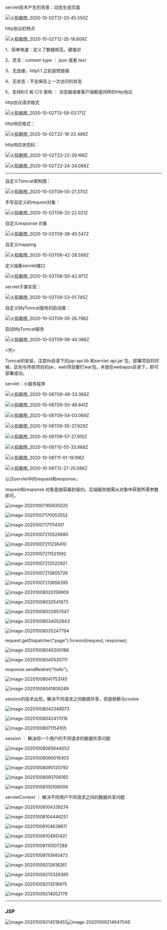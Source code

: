 servlet技术产生的背景：动态生成页面

![火狐截图_2020-10-02T12-33-45.550Z](笔记.assets/火狐截图_2020-10-02T12-33-45.550Z.png)

http协议的特点

![火狐截图_2020-10-02T12-35-18.809Z](笔记.assets/火狐截图_2020-10-02T12-35-18.809Z.png)

1、简单快速：定义了数据规范，键值对

2、灵活：content-type ： json  或者  text

3、无连接，http1.1  之前是短链接

4、无状态：不会保存上一次访问的状态

5、支持B/S 和 C/S 架构 ： 浏览器或者客户端都是同样的http协议



http协议请求格式

![火狐截图_2020-10-02T13-59-03.171Z](笔记.assets/火狐截图_2020-10-02T13-59-03.171Z.png)



http响应格式：

![火狐截图_2020-10-02T22-18-22.489Z](笔记.assets/火狐截图_2020-10-02T22-18-22.489Z.png)



http响应状态码：

![火狐截图_2020-10-02T22-22-39.168Z](笔记.assets/火狐截图_2020-10-02T22-22-39.168Z.png)

![火狐截图_2020-10-02T22-24-34.088Z](笔记.assets/火狐截图_2020-10-02T22-24-34.088Z.png)

---



自定义Tomcat架构图：

![火狐截图_2020-10-03T08-55-27.370Z](笔记.assets/火狐截图_2020-10-03T08-55-27.370Z.png)



手写自定义的request对象：

![火狐截图_2020-10-03T08-32-22.021Z](笔记.assets/火狐截图_2020-10-03T08-32-22.021Z.png)

自定义response 对象

![火狐截图_2020-10-03T08-38-45.547Z](笔记.assets/火狐截图_2020-10-03T08-38-45.547Z.png)

自定义mapping

![火狐截图_2020-10-03T08-42-28.599Z](笔记.assets/火狐截图_2020-10-03T08-42-28.599Z.png)

定义抽象servlet接口

![火狐截图_2020-10-03T08-50-42.971Z](笔记.assets/火狐截图_2020-10-03T08-50-42.971Z.png)

servlet子类实现：

![火狐截图_2020-10-03T08-53-01.745Z](笔记.assets/火狐截图_2020-10-03T08-53-01.745Z.png)

自定义MyTomcat服务的启动类：

![火狐截图_2020-10-03T09-05-28.798Z](笔记.assets/火狐截图_2020-10-03T09-05-28.798Z.png)

启动MyTomcat服务

![火狐截图_2020-10-03T09-06-40.396Z](笔记.assets/火狐截图_2020-10-03T09-06-40.396Z.png)



<完>

Tomcat的安装，注意lib目录下的jsp-api.lib 和servlet-api.jar 包，部署项目的时候，区别与传统项目的jar，web项目要打war包，并放在webapps目录下，即可部署成功。



servlet：小服务程序



![火狐截图_2020-10-06T09-48-33.368Z](笔记.assets/火狐截图_2020-10-06T09-48-33.368Z.png)

![火狐截图_2020-10-06T09-50-49.841Z](笔记.assets/火狐截图_2020-10-06T09-50-49.841Z.png)



![火狐截图_2020-10-06T09-54-03.069Z](笔记.assets/火狐截图_2020-10-06T09-54-03.069Z.png)

![火狐截图_2020-10-06T09-55-27.929Z](笔记.assets/火狐截图_2020-10-06T09-55-27.929Z.png)





![火狐截图_2020-10-06T09-57-27.910Z](笔记.assets/火狐截图_2020-10-06T09-57-27.910Z.png)

![火狐截图_2020-10-06T10-55-33.968Z](笔记.assets/火狐截图_2020-10-06T10-55-33.968Z.png)





![火狐截图_2020-10-06T11-01-19.196Z](笔记.assets/火狐截图_2020-10-06T11-01-19.196Z.png)





![火狐截图_2020-10-06T12-27-25.066Z](笔记.assets/火狐截图_2020-10-06T12-27-25.066Z.png)



认识servlet中的request和response，

request和response 对象是由容器封装的。后端服务按需从对象中获取所需参数即可。

![image-20201007165635025](笔记.assets/image-20201007165635025.png)

![image-20201007170053552](笔记.assets/image-20201007170053552.png)



![image-20201007171114107](笔记.assets/image-20201007171114107.png)

![image-20201007210528880](笔记.assets/image-20201007210528880.png)



![image-20201007211236410](笔记.assets/image-20201007211236410.png)



![image-20201007211521992](笔记.assets/image-20201007211521992.png)



![image-20201007212522921](笔记.assets/image-20201007212522921.png)



![image-20201007213805726](笔记.assets/image-20201007213805726.png)



![image-20201007213856395](笔记.assets/image-20201007213856395.png)

![image-20201008020159909](笔记.assets/image-20201008020159909.png)





![image-20201008032541673](笔记.assets/image-20201008032541673.png)

![image-20201008032857047](笔记.assets/image-20201008032857047.png)



![image-20201008034052843](笔记.assets/image-20201008034052843.png)



![image-20201008035247794](笔记.assets/image-20201008035247794.png)

request.getDispatcher("page").forword(request, response);



![image-20201008040200188](笔记.assets/image-20201008040200188.png)



![image-20201008040530711](笔记.assets/image-20201008040530711.png)

response.sendRediret("hello");



![image-20201008041753145](笔记.assets/image-20201008041753145.png)



![image-20201008041809249](笔记.assets/image-20201008041809249.png)



session的技术出现，解决不同请求之间数据共享，但是依赖与cookie

![image-20201008042349073](笔记.assets/image-20201008042349073.png)

![image-20201008042417018](笔记.assets/image-20201008042417018.png)



![image-20201008071154105](笔记.assets/image-20201008071154105.png)



session ： 解决同一个用户的不同请求的数据共享问题

![image-20201008085644052](笔记.assets/image-20201008085644052.png) 



![image-20201008090019303](笔记.assets/image-20201008090019303.png)

![image-20201008090120792](笔记.assets/image-20201008090120792.png)



![image-20201008093706165](笔记.assets/image-20201008093706165.png)

![image-20201008100106009](笔记.assets/image-20201008100106009.png)



servletContext ： 解决不同用户不同请求之间的数据共享问题

![image-20201008104339274](笔记.assets/image-20201008104339274.png)

![image-20201008104446251](笔记.assets/image-20201008104446251.png)

![image-20201008104638611](笔记.assets/image-20201008104638611.png)

![image-20201008104951421](笔记.assets/image-20201008104951421.png)

![image-20201008110507288](笔记.assets/image-20201008110507288.png)

![image-20201008110940473](笔记.assets/image-20201008110940473.png)

![image-20201009212618261](笔记.assets/image-20201009212618261.png)

![image-20201009213328365](笔记.assets/image-20201009213328365.png)

![image-20201009213516975](笔记.assets/image-20201009213516975.png)

![image-20201009214052179](笔记.assets/image-20201009214052179.png)



---

### JSP

![image-20201009214518451](笔记.assets/image-20201009214518451.png)![image-20201009214647049](笔记.assets/image-20201009214647049.png)